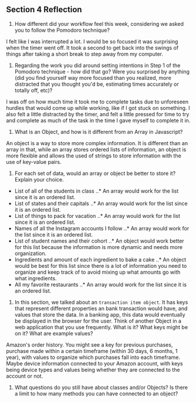 ## Section 4 Reflection

1. How different did your workflow feel this week, considering we asked you to follow the Pomodoro technique?

I felt like I was interrupted a lot. I would be so focused it was surprising when the timer went off. It took a second to get back into the swings of things after taking a short break to step away from my computer.

1. Regarding the work you did around setting intentions in Step 1 of the Pomodoro technique - how did that go? Were you surprised by anything (did you find yourself way more focused than you realized, more distracted that you thought you'd be, estimating times accurately or totally off, etc)?

I was off on how much time it took me to complete tasks due to unforeseen hurdles that would come up while working, like if I got stuck on something. I also felt a little distracted by the timer, and felt a little pressed for time to try and complete as much of the task in the time I gave myself to complete it in.

1. What is an Object, and how is it different from an Array in Javascript?

An object is a way to store more complex information. It is different than an array in that, while an array stores ordered lists of information, an object is more flexible and allows the used of strings to store information with the use of key-value pairs.

1. For each set of data, would an array or object be better to store it? Explain your choice.

  * List of all of the students in class
  ..* An array would work for the list since it is an ordered list.
  * List of states and their capitals
  ..* An array would work for the list since it is an ordered list.
  * List of things to pack for vacation
  ..* An array would work for the list since it is an ordered list.
  * Names of all the Instagram accounts I follow
  ..* An array would work for the list since it is an ordered list.
  * List of student names and their cohort
  ..* An object would work better for this list because the information is more dynamic and needs more organization.
  * Ingredients and amount of each ingredient to bake a cake
  ..* An object would be best for this list since there is a lot of information you need to organize and keep track of to avoid mixing up what amounts go with what ingredients.
  * All my favorite restaurants
  ..* An array would work for the list since it is an ordered list.

1. In this section, we talked about an `transaction item object`. It has keys that represent different properties an bank transaction would have, and values that store the data. In a banking app, this data would eventually be displayed in the browser for the user. Think of another Object in a web application that you use frequently. What is it? What keys might be on it? What are example values?

Amazon's order history. You might see a key for previous purchases, purchase made within a certain timeframe (within 30 days, 6 months, 1 year), with values to organize which purchases fall into each timeframe. Maybe device information connected to your Amazon account, with keys being device types and values being whether they are connected to the account or not. 

1. What questions do you still have about classes and/or Objects?
Is there a limit to how many methods you can have connected to an object?
